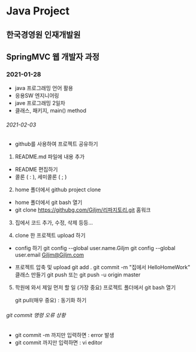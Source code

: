# Java Project
## 한국경영원 인재개발원
## SpringMVC 웹 개발자 과정

### 2021-01-28

* java 프로그래밍 언어 활용
* 응용SW 엔지니어링
* jave 프로그래밍 2일차
* 클래스, 패키지, main()	method

###### 2021-02-03
* github를 사용하여 프로젝트 공유하기

1. README.md 파일에 내용 추가
* README 편집하기
* 콜론 ( : ), 세미콜론 ( ; )

2. home 폴더에서 github project clone
* home 폴더에서 git bash 열기
* git clone https://githubg.com/Giljm/리파지토리.git 홈워크

3. 집에서 코드 추가, 수정, 삭제 등등...

4. clone 한 프로젝트 upload 하기
* config 하기
	git config --global user.name.Giljm
	git config --global user.email Giljm@Giljm.com

* 프로젝트 압축 및 upload
	git add .
	git commit -m "집에서 HelloHomeWork"
	클래스 만들기
	git push 또는 git push -u origin master

5. 학원에 와서 제일 먼저 할 일 (가장 중요)
	프로젝트 폴더에서 git bash 열기

	git pull(매우 중요) : 동기화 하기

###### git commit 명령 오류 상황
* git commit -m 까지만 입력하면 : error 발생
* git commit 까지만 입력하면 : vi editor